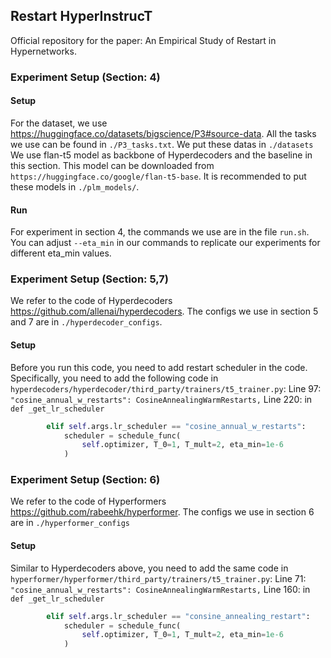 ## Restart HyperInstrucT
Official repository for the paper: An Empirical Study of Restart in Hypernetworks.

### Experiment Setup (Section: 4)
#### Setup
For the dataset, we use <https://huggingface.co/datasets/bigscience/P3#source-data>. All the tasks we use can be found in `./P3_tasks.txt`. We put these datas in `./datasets`
We use flan-t5 model as backbone of Hyperdecoders and the baseline in this section. This model can be downloaded from `https://huggingface.co/google/flan-t5-base`. It is recommended to put these models in `./plm_models/`.

#### Run
For experiment in section 4, the commands we use are in the file `run.sh`. You can adjust `--eta_min` in our commands to replicate our experiments for different eta_min values.

### Experiment Setup (Section: 5,7)
We refer to the code of Hyperdecoders <https://github.com/allenai/hyperdecoders>. The configs we use in section 5 and 7 are in `./hyperdecoder_configs`.
#### Setup
Before you run this code, you need to add restart scheduler in the code. Specifically, you need to add the following code in `hyperdecoders/hyperdecoder/third_party/trainers/t5_trainer.py`:
Line 97: `"cosine_annual_w_restarts": CosineAnnealingWarmRestarts,`
Line 220: in `def _get_lr_scheduler` 
```python
        elif self.args.lr_scheduler == "cosine_annual_w_restarts":
            scheduler = schedule_func(
                self.optimizer, T_0=1, T_mult=2, eta_min=1e-6
            )
```

### Experiment Setup (Section: 6)
We refer to the code of Hyperformers <https://github.com/rabeehk/hyperformer>. The configs we use in section 6 are in `./hyperformer_configs`
#### Setup
Similar to Hyperdecoders above, you need to add the same code in `hyperformer/hyperformer/third_party/trainers/t5_trainer.py`:
Line 71: `"cosine_annual_w_restarts": CosineAnnealingWarmRestarts,`
Line 160: in `def _get_lr_scheduler` 
```python
        elif self.args.lr_scheduler == "consine_annealing_restart":
            scheduler = schedule_func(
                self.optimizer, T_0=1, T_mult=2, eta_min=1e-6
            )
```